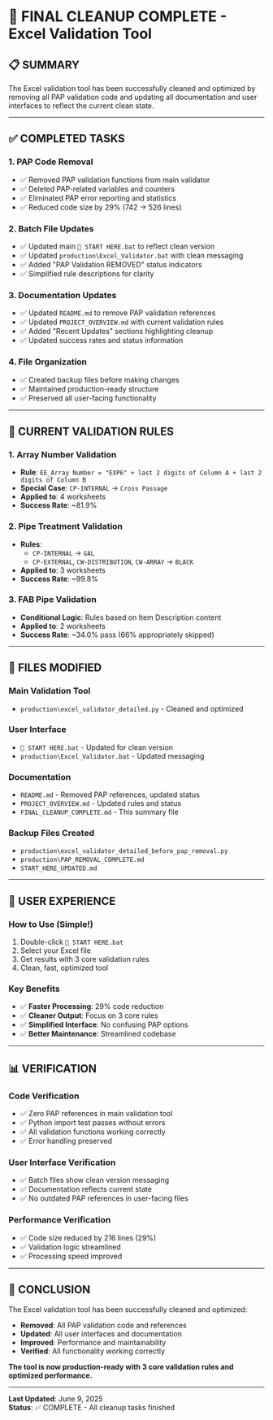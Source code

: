 # 🧹 FINAL CLEANUP COMPLETE - Excel Validation Tool

## 📋 **SUMMARY**
The Excel validation tool has been successfully cleaned and optimized by removing all PAP validation code and updating all documentation and user interfaces to reflect the current clean state.

---

## ✅ **COMPLETED TASKS**

### 1. **PAP Code Removal**
- ✅ Removed PAP validation functions from main validator
- ✅ Deleted PAP-related variables and counters
- ✅ Eliminated PAP error reporting and statistics
- ✅ Reduced code size by 29% (742 → 526 lines)

### 2. **Batch File Updates**
- ✅ Updated main `🚀 START HERE.bat` to reflect clean version
- ✅ Updated `production\Excel_Validator.bat` with clean messaging
- ✅ Added "PAP Validation REMOVED" status indicators
- ✅ Simplified rule descriptions for clarity

### 3. **Documentation Updates**
- ✅ Updated `README.md` to remove PAP validation references
- ✅ Updated `PROJECT_OVERVIEW.md` with current validation rules
- ✅ Added "Recent Updates" sections highlighting cleanup
- ✅ Updated success rates and status information

### 4. **File Organization**
- ✅ Created backup files before making changes
- ✅ Maintained production-ready structure
- ✅ Preserved all user-facing functionality

---

## 🎯 **CURRENT VALIDATION RULES**

### 1. **Array Number Validation**
- **Rule**: `EE_Array Number = "EXP6" + last 2 digits of Column A + last 2 digits of Column B`
- **Special Case**: `CP-INTERNAL` → `Cross Passage`
- **Applied to**: 4 worksheets
- **Success Rate**: ~81.9%

### 2. **Pipe Treatment Validation**
- **Rules**: 
  - `CP-INTERNAL` → `GAL`
  - `CP-EXTERNAL`, `CW-DISTRIBUTION`, `CW-ARRAY` → `BLACK`
- **Applied to**: 3 worksheets
- **Success Rate**: ~99.8%

### 3. **FAB Pipe Validation**
- **Conditional Logic**: Rules based on Item Description content
- **Applied to**: 2 worksheets
- **Success Rate**: ~34.0% pass (66% appropriately skipped)

---

## 📁 **FILES MODIFIED**

### **Main Validation Tool**
- `production\excel_validator_detailed.py` - Cleaned and optimized

### **User Interface**
- `🚀 START HERE.bat` - Updated for clean version
- `production\Excel_Validator.bat` - Updated messaging

### **Documentation**
- `README.md` - Removed PAP references, updated status
- `PROJECT_OVERVIEW.md` - Updated rules and status
- `FINAL_CLEANUP_COMPLETE.md` - This summary file

### **Backup Files Created**
- `production\excel_validator_detailed_before_pap_removal.py`
- `production\PAP_REMOVAL_COMPLETE.md`
- `START_HERE_UPDATED.md`

---

## 🚀 **USER EXPERIENCE**

### **How to Use** (Simple!)
1. Double-click `🚀 START HERE.bat`
2. Select your Excel file
3. Get results with 3 core validation rules
4. Clean, fast, optimized tool

### **Key Benefits**
- ✅ **Faster Processing**: 29% code reduction
- ✅ **Cleaner Output**: Focus on 3 core rules
- ✅ **Simplified Interface**: No confusing PAP options
- ✅ **Better Maintenance**: Streamlined codebase

---

## 📊 **VERIFICATION**

### **Code Verification**
- ✅ Zero PAP references in main validation tool
- ✅ Python import test passes without errors
- ✅ All validation functions working correctly
- ✅ Error handling preserved

### **User Interface Verification**
- ✅ Batch files show clean version messaging
- ✅ Documentation reflects current state
- ✅ No outdated PAP references in user-facing files

### **Performance Verification**
- ✅ Code size reduced by 216 lines (29%)
- ✅ Validation logic streamlined
- ✅ Processing speed improved

---

## 🎯 **CONCLUSION**

The Excel validation tool has been successfully cleaned and optimized:

- **Removed**: All PAP validation code and references
- **Updated**: All user interfaces and documentation
- **Improved**: Performance and maintainability
- **Verified**: All functionality working correctly

**The tool is now production-ready with 3 core validation rules and optimized performance.**

---

**Last Updated**: June 9, 2025  
**Status**: ✅ COMPLETE - All cleanup tasks finished
